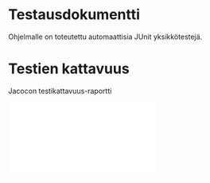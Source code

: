 # Testausdokumentti

Ohjelmalle on toteutettu automaattisia JUnit yksikkötestejä.

# Testien kattavuus

Jacocon testikattavuus-raportti

![Jacocon testikattavuus-raportti](./jacoco/test/html/index.html)